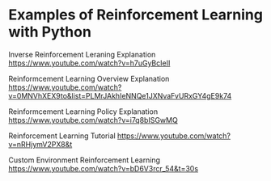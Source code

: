 
# Examples of Reinforcement Learning with Python 

Inverse Reinforcement Leraning Explanation https://www.youtube.com/watch?v=h7uGyBcIeII

Reinformcement Learning Overview Explanation https://www.youtube.com/watch?v=0MNVhXEX9to&list=PLMrJAkhIeNNQe1JXNvaFvURxGY4gE9k74

Reinformcement Learning Policy Explanation https://www.youtube.com/watch?v=i7q8bISGwMQ

Reinforcement Learning Tutorial https://www.youtube.com/watch?v=nRHjymV2PX8&t

Custom Environment Reinforcement Learning https://www.youtube.com/watch?v=bD6V3rcr_54&t=30s



